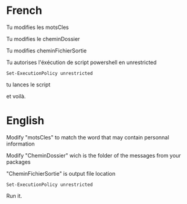 # French
Tu modifies les motsCles

Tu modifies le cheminDossier

Tu modifies cheminFichierSortie

Tu autorises l'éxécution de script powershell en unrestricted
```
Set-ExecutionPolicy unrestricted
```

tu lances le script

et voilà.

# English
Modify "motsCles" to match the word that may contain personnal information

Modify "CheminDossier" wich is the folder of the messages from your packages

"CheminFichierSortie" is output file location

```
Set-ExecutionPolicy unrestricted
```
Run it.
